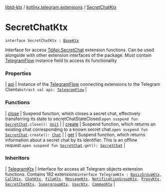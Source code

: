 [libtd-ktx](../../index.md) / [kotlinx.telegram.extensions](../index.md) / [SecretChatKtx](./index.md)

# SecretChatKtx

`interface SecretChatKtx : `[`BaseKtx`](../-base-ktx/index.md)

Interface for access [TdApi.SecretChat](https://tdlibx.github.io/td/docs/org/drinkless/td/libcore/telegram/TdApi.SecretChat.html) extension functions. Can be used alongside with other
extension interfaces of the package. Must contain [TelegramFlow](../../kotlinx.telegram.core/-telegram-flow/index.md) instance field to access its
functionality

### Properties

| [api](api.md) | Instance of the [TelegramFlow](../../kotlinx.telegram.core/-telegram-flow/index.md) connecting extensions to the Telegram Client`abstract val api: `[`TelegramFlow`](../../kotlinx.telegram.core/-telegram-flow/index.md) |

### Functions

| [close](close.md) | Suspend function, which closes a secret chat, effectively transferring its state to secretChatStateClosed.`open suspend fun `[`SecretChat`](https://tdlibx.github.io/td/docs/org/drinkless/td/libcore/telegram/TdApi.SecretChat.html)`.close(): `[`Unit`](https://kotlinlang.org/api/latest/jvm/stdlib/kotlin/-unit/index.html) |
| [create](create.md) | Suspend function, which returns an existing chat corresponding to a known secret chat.`open suspend fun `[`SecretChat`](https://tdlibx.github.io/td/docs/org/drinkless/td/libcore/telegram/TdApi.SecretChat.html)`.create(): `[`Chat`](https://tdlibx.github.io/td/docs/org/drinkless/td/libcore/telegram/TdApi.Chat.html) |
| [get](get.md) | Suspend function, which returns information about a secret chat by its identifier. This is an offline request.`open suspend fun `[`SecretChat`](https://tdlibx.github.io/td/docs/org/drinkless/td/libcore/telegram/TdApi.SecretChat.html)`.get(): `[`SecretChat`](https://tdlibx.github.io/td/docs/org/drinkless/td/libcore/telegram/TdApi.SecretChat.html) |

### Inheritors

| [TelegramKtx](../-telegram-ktx/index.md) | Interface for access all Telegram objects extension functions. Contains 182 extensions`interface TelegramKtx : `[`BasicGroupKtx`](../-basic-group-ktx/index.md)`, `[`CallKtx`](../-call-ktx/index.md)`, `[`ChatKtx`](../-chat-ktx/index.md)`, `[`FileKtx`](../-file-ktx/index.md)`, `[`MessageKtx`](../-message-ktx/index.md)`, `[`NotificationGroupKtx`](../-notification-group-ktx/index.md)`, `[`ProxyKtx`](../-proxy-ktx/index.md)`, `[`SecretChatKtx`](./index.md)`, `[`SupergroupKtx`](../-supergroup-ktx/index.md)`, `[`UserKtx`](../-user-ktx/index.md)`, `[`CommonKtx`](../-common-ktx/index.md) |

